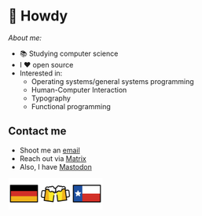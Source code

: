 # 🤠 Howdy

_About me:_

- 📚 Studying computer science
- I ❤️ open source
- Interested in:
  - Operating systems/general systems programming
  - Human-Computer Interaction
  - Typography
  - Functional programming

## Contact me

- Shoot me an [email](mailto:johannes.arnold@stud.uni-hannover.de)
- Reach out via [Matrix](https://matrix.to/#/@e8h-fc1:matrix.uni-hannover.de)
- Also, I have <a rel="me" href="https://norden.social/@j0hax">Mastodon</a>

<img src="1F1E9-1F1EA.svg" alt="Germany" width="64"><img src="1F37B.svg" alt="Beers" width="64"><img src="1F3F4-E0075-E0073-E0074-E0078-E007F.svg" alt="Texas" width="64">
